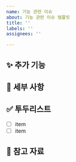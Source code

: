 ```yaml
---
name: 기능 관련 이슈
about: 기능 관련 이슈 템플릿
title: ''
labels: ''
assignees: ''

---
```


## ✨ 추가 기능

<!-- 어떤 기능을 개발 -->

## 📃 세부 사항

<!-- 사용할 기술, 패턴 등
 기능 구현 시 다른 사람들이 알아야 할 점 -->

## ✅ 투두리스트

- [ ] item
- [ ] item

## 🔗 참고 자료
